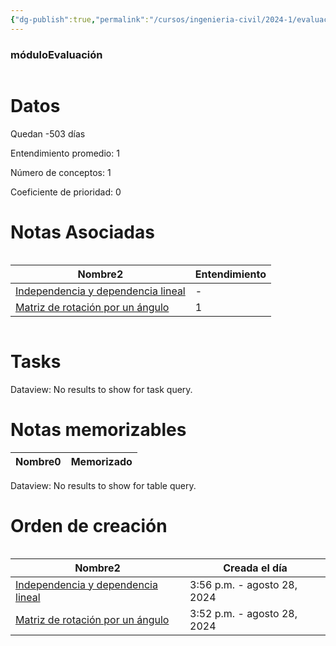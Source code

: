 ```yaml
---
{"dg-publish":true,"permalink":"/cursos/ingenieria-civil/2024-1/evaluaciones/algebra-lineal/i1-mat-1203/","tags":["evaluación"]}
---
```



<h3><span>móduloEvaluación</span></h3><p><span><div class="block-language-dataviewjs node-insert-event" style="overflow-x: auto;"><h1 dir="auto"><span>Datos</span></h1><p dir="auto"><span>Quedan -503 días</span></p><p dir="auto"><span>Entendimiento promedio: 1</span></p><p dir="auto"><span>Número de conceptos: 1</span></p><p dir="auto"><span>Coeficiente de prioridad: 0</span></p><h1 dir="auto"><span>Notas Asociadas</span></h1><div dir="auto" style="overflow-x: auto;"><table class="dataview table-view-table"><thead class="table-view-thead"><tr class="table-view-tr-header"><th class="table-view-th" dir="auto"><span>Nombre</span><span class="dataview small-text">2</span></th><th class="table-view-th" dir="auto"><span>Entendimiento</span></th></tr></thead><tbody class="table-view-tbody"><tr><td dir="auto"><span><a data-tooltip-position="top" aria-label="Cursos/Ingeniería Civil/2024-1/Álgebra Lineal/1 Ecuaciones lineales en álgebra lineal/Independencia y dependencia lineal.md" data-href="Cursos/Ingeniería Civil/2024-1/Álgebra Lineal/1 Ecuaciones lineales en álgebra lineal/Independencia y dependencia lineal.md" href="Cursos/Ingeniería Civil/2024-1/Álgebra Lineal/1 Ecuaciones lineales en álgebra lineal/Independencia y dependencia lineal.md" class="original-internal-link" target="_blank" rel="noopener nofollow" style="display: none;">Independencia y dependencia lineal</a><a data-tooltip-position="top" aria-label="Cursos/Ingeniería Civil/2024-1/Álgebra Lineal/1 Ecuaciones lineales en álgebra lineal/Independencia y dependencia lineal.md" data-href="Cursos/Ingeniería Civil/2024-1/Álgebra Lineal/1 Ecuaciones lineales en álgebra lineal/Independencia y dependencia lineal.md" href="Cursos/Ingeniería Civil/2024-1/Álgebra Lineal/1 Ecuaciones lineales en álgebra lineal/Independencia y dependencia lineal.md" class="internal-link mathLink-internal-link" target="_blank" rel="noopener nofollow">Independencia y dependencia lineal</a></span></td><td dir="auto"><span>-</span></td></tr><tr><td dir="auto"><span><a data-tooltip-position="top" aria-label="Cursos/Ingeniería Civil/2024-1/Álgebra Lineal/1 Ecuaciones lineales en álgebra lineal/Matriz de rotación por un ángulo.md" data-href="Cursos/Ingeniería Civil/2024-1/Álgebra Lineal/1 Ecuaciones lineales en álgebra lineal/Matriz de rotación por un ángulo.md" href="Cursos/Ingeniería Civil/2024-1/Álgebra Lineal/1 Ecuaciones lineales en álgebra lineal/Matriz de rotación por un ángulo.md" class="original-internal-link" target="_blank" rel="noopener nofollow" style="display: none;">Matriz de rotación por un ángulo</a><a data-tooltip-position="top" aria-label="Cursos/Ingeniería Civil/2024-1/Álgebra Lineal/1 Ecuaciones lineales en álgebra lineal/Matriz de rotación por un ángulo.md" data-href="Cursos/Ingeniería Civil/2024-1/Álgebra Lineal/1 Ecuaciones lineales en álgebra lineal/Matriz de rotación por un ángulo.md" href="Cursos/Ingeniería Civil/2024-1/Álgebra Lineal/1 Ecuaciones lineales en álgebra lineal/Matriz de rotación por un ángulo.md" class="internal-link mathLink-internal-link" target="_blank" rel="noopener nofollow">Matriz de rotación por un ángulo</a></span></td><td dir="auto"><span>1</span></td></tr></tbody></table></div><h1 dir="auto"><span>Tasks</span></h1><div><div class="dataview dataview-error-box"><p class="dataview dataview-error-message" dir="auto">Dataview: No results to show for task query.</p></div></div><h1 dir="auto"><span>Notas memorizables</span></h1><div><table class="dataview table-view-table"><thead class="table-view-thead"><tr class="table-view-tr-header"><th class="table-view-th"><span>Nombre</span><span class="dataview small-text">0</span></th><th class="table-view-th"><span>Memorizado</span></th></tr></thead><tbody class="table-view-tbody"></tbody></table><div class="dataview dataview-error-box"><p class="dataview dataview-error-message" dir="auto">Dataview: No results to show for table query.</p></div></div><h1 dir="auto"><span>Orden de creación</span></h1><div dir="auto" style="overflow-x: auto;"><table class="dataview table-view-table"><thead class="table-view-thead"><tr class="table-view-tr-header"><th class="table-view-th" dir="auto"><span>Nombre</span><span class="dataview small-text">2</span></th><th class="table-view-th" dir="auto"><span>Creada el día</span></th></tr></thead><tbody class="table-view-tbody"><tr><td dir="auto"><span><a data-tooltip-position="top" aria-label="Cursos/Ingeniería Civil/2024-1/Álgebra Lineal/1 Ecuaciones lineales en álgebra lineal/Independencia y dependencia lineal.md" data-href="Cursos/Ingeniería Civil/2024-1/Álgebra Lineal/1 Ecuaciones lineales en álgebra lineal/Independencia y dependencia lineal.md" href="Cursos/Ingeniería Civil/2024-1/Álgebra Lineal/1 Ecuaciones lineales en álgebra lineal/Independencia y dependencia lineal.md" class="original-internal-link" target="_blank" rel="noopener nofollow" style="display: none;">Independencia y dependencia lineal</a><a data-tooltip-position="top" aria-label="Cursos/Ingeniería Civil/2024-1/Álgebra Lineal/1 Ecuaciones lineales en álgebra lineal/Independencia y dependencia lineal.md" data-href="Cursos/Ingeniería Civil/2024-1/Álgebra Lineal/1 Ecuaciones lineales en álgebra lineal/Independencia y dependencia lineal.md" href="Cursos/Ingeniería Civil/2024-1/Álgebra Lineal/1 Ecuaciones lineales en álgebra lineal/Independencia y dependencia lineal.md" class="internal-link mathLink-internal-link" target="_blank" rel="noopener nofollow">Independencia y dependencia lineal</a></span></td><td dir="ltr">3:56 p.m. - agosto 28, 2024</td></tr><tr><td dir="auto"><span><a data-tooltip-position="top" aria-label="Cursos/Ingeniería Civil/2024-1/Álgebra Lineal/1 Ecuaciones lineales en álgebra lineal/Matriz de rotación por un ángulo.md" data-href="Cursos/Ingeniería Civil/2024-1/Álgebra Lineal/1 Ecuaciones lineales en álgebra lineal/Matriz de rotación por un ángulo.md" href="Cursos/Ingeniería Civil/2024-1/Álgebra Lineal/1 Ecuaciones lineales en álgebra lineal/Matriz de rotación por un ángulo.md" class="original-internal-link" target="_blank" rel="noopener nofollow" style="display: none;">Matriz de rotación por un ángulo</a><a data-tooltip-position="top" aria-label="Cursos/Ingeniería Civil/2024-1/Álgebra Lineal/1 Ecuaciones lineales en álgebra lineal/Matriz de rotación por un ángulo.md" data-href="Cursos/Ingeniería Civil/2024-1/Álgebra Lineal/1 Ecuaciones lineales en álgebra lineal/Matriz de rotación por un ángulo.md" href="Cursos/Ingeniería Civil/2024-1/Álgebra Lineal/1 Ecuaciones lineales en álgebra lineal/Matriz de rotación por un ángulo.md" class="internal-link mathLink-internal-link" target="_blank" rel="noopener nofollow">Matriz de rotación por un ángulo</a></span></td><td dir="ltr">3:52 p.m. - agosto 28, 2024</td></tr></tbody></table></div></div></span></p>

